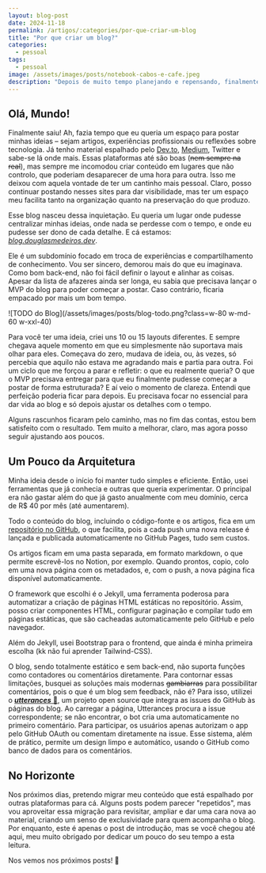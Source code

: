 ```yaml
---
layout: blog-post
date: 2024-11-18
permalink: /artigos/:categories/por-que-criar-um-blog
title: "Por que criar um blog?"
categories:
  - pessoal
tags:
  - pessoal
image: /assets/images/posts/notebook-cabos-e-cafe.jpeg
description: "Depois de muito tempo planejando e repensando, finalmente decidi lançar meu próprio blog. Aqui, vou reunir meus artigos, experiências e pensamentos sobre tecnologia, todos em um espaço centralizado e pessoal. Embora já tenha conteúdo espalhado em outras plataformas, sempre senti a necessidade de ter um lugar que realmente fosse meu."
---
```


## Olá, Mundo!

Finalmente saiu! Ah, fazia tempo que eu queria um espaço para postar minhas ideias – sejam artigos, experiências
profissionais ou reflexões sobre tecnologia. Já tenho material espalhado
pelo [Dev.to](http://dev.to/), [Medium](https://medium.com/), Twitter e sabe-se lá onde mais. Essas plataformas até são
boas (~~nem sempre na real~~), mas sempre me incomodou criar conteúdo em lugares que não controlo, que poderiam
desaparecer de uma hora para outra. Isso me deixou com aquela vontade de ter um cantinho mais pessoal. Claro, posso
continuar postando nesses sites para dar visibilidade, mas ter um espaço meu facilita tanto na organização quanto na
preservação do que produzo.

Esse blog nasceu dessa inquietação. Eu queria um lugar onde pudesse centralizar minhas ideias, onde nada se perdesse com
o tempo, e onde eu pudesse ser dono de cada detalhe. E cá estamos:
[_blog.douglasmedeiros.dev_](http://blog.douglasmedeiros.dev).

Ele é um subdomínio focado em troca de experiências e compartilhamento de conhecimento. Vou ser sincero, demorou mais do
que eu imaginava. Como bom back-end, não foi fácil definir o layout e alinhar as coisas. Apesar da lista de afazeres
ainda ser longa, eu sabia que precisava lançar o MVP do blog para poder começar a postar. Caso contrário, ficaria
empacado por mais um bom tempo.

![TODO do Blog](/assets/images/posts/blog-todo.png?class=w-80 w-md-60 w-xxl-40)

Para você ter uma ideia, criei uns 10 ou 15 layouts diferentes. E sempre chegava aquele momento em que eu simplesmente
não suportava mais olhar para eles. Começava do zero, mudava de ideia, ou, às vezes, só percebia que aquilo não estava
me agradando mais e partia para outra. Foi um ciclo que me forçou a parar e refletir: o que eu realmente queria? O que o
MVP precisava entregar para que eu finalmente pudesse começar a postar de forma estruturada? E aí veio o momento de
clareza. Entendi que perfeição poderia ficar para depois. Eu precisava focar no essencial para dar vida ao blog e só
depois ajustar os detalhes com o tempo.

Alguns rascunhos ficaram pelo caminho, mas no fim das contas, estou bem satisfeito com o resultado. Tem muito a
melhorar, claro, mas agora posso seguir ajustando aos poucos.

## Um Pouco da Arquitetura

Minha ideia desde o início foi manter tudo simples e eficiente. Então, usei ferramentas que já conhecia e outras que
queria experimentar. O principal era não gastar além do que já gasto anualmente com meu domínio, cerca de R$ 40 por
mês (até aumentarem).

Todo o conteúdo do blog, incluindo o código-fonte e os artigos, fica em
um [repositório no GitHub](https://github.com/medeirosinacio/blog.douglasmedeiros.dev), o que facilita, pois a cada push
uma nova release é lançada e publicada automaticamente no GitHub Pages, tudo sem custos.

Os artigos ficam em uma pasta separada, em formato markdown, o que permite escrevê-los no Notion, por exemplo. Quando
prontos, copio, colo em uma nova página com os metadados, e, com o push, a nova página fica disponível automaticamente.

O framework que escolhi é o Jekyll, uma ferramenta poderosa para automatizar a criação de páginas HTML estáticas no
repositório. Assim, posso criar componentes HTML, configurar paginação e compilar tudo em páginas estáticas, que são
cacheadas automaticamente pelo GitHub e pelo navegador.

Além do Jekyll, usei Bootstrap para o frontend, que ainda é minha primeira escolha (kk não fui aprender Tailwind-CSS).

O blog, sendo totalmente estático e sem back-end, não suporta funções como contadores ou comentários diretamente. Para
contornar essas limitações, busquei as soluções mais modernas ~~gambiarras~~ para possibilitar comentários, pois o que é
um blog sem feedback, não é? Para isso, utilizei o [**_utterances_** 🔮](https://github.com/utterance/utterances), um
projeto open source que integra as issues do GitHub às páginas do blog. Ao carregar a página, Utterances procura a issue
correspondente; se não encontrar, o bot cria uma automaticamente no primeiro comentário. Para participar, os usuários
apenas autorizam o app pelo GitHub OAuth ou comentam diretamente na issue. Esse sistema, além de prático, permite um
design limpo e automático, usando o GitHub como banco de dados para os comentários.

## No Horizonte

Nos próximos dias, pretendo migrar meu conteúdo que está espalhado por outras plataformas para cá. Alguns posts podem
parecer "repetidos", mas vou aproveitar essa migração para revisitar, ampliar e dar uma cara nova ao material, criando
um senso de exclusividade para quem acompanha o blog. Por enquanto, este é apenas o post de introdução, mas se você
chegou até aqui, meu muito obrigado por dedicar um pouco do seu tempo a esta leitura.

Nos vemos nos próximos posts! 🚀
